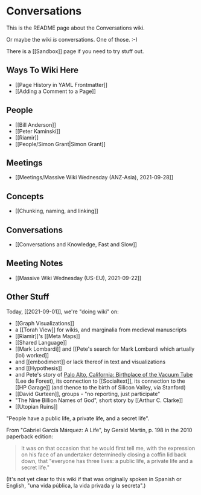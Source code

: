 # Conversations

This is the README page about the Conversations wiki.

Or maybe the wiki _is_ conversations.  One of those. :-)

There is a [[Sandbox]] page if you need to try stuff out.

## Ways To Wiki Here

- [[Page History in YAML Frontmatter]]
- [[Adding a Comment to a Page]]

## People

- [[Bill Anderson]]
- [[Peter Kaminski]]
- [[Riamir]]
- [[People/Simon Grant|Simon Grant]]

## Meetings

- [[Meetings/Massive Wiki Wednesday (ANZ-Asia), 2021-09-28]]

## Concepts

- [[Chunking, naming, and linking]]

## Conversations

- [[Conversations and Knowledge, Fast and Slow]]

## Meeting Notes

- [[Massive Wiki Wednesday (US-EU), 2021-09-22]]

## Other Stuff

Today, [[2021-09-01]], we're "doing wiki" on:

- [[Graph Visualizations]]
- a [[Torah View]] for wikis, and marginalia from medieval manuscripts
- [[Riamir]]'s [[Meta Maps]]
- [[Shared Language]]
- [[Mark Lombardi]] and [[Pete's search for Mark Lombardi which artually (lol) worked]]
- and [[embodiment]] or lack thereof in text and visualizations
- and [[Hypothesis]]
- and Pete's story of [Palo Alto, California: Birthplace of the Vacuum Tube](https://www.roadsideamerica.com/tip/41232) (Lee de Forest), its connection to [[Socialtext]], its connection to the [[HP Garage]] (and thence to the birth of Silicon Valley, via Stanford)
- [[David Gurteen]], groups - "no reporting, just participate"
- "The Nine Billion Names of God", short story by [[Arthur C. Clarke]]
- [[Utopian Ruins]]

"People have a public life, a private life, and a secret life".

From "Gabriel García Márquez: A Life", by Gerald Martin, p. 198 in the 2010 paperback edition:

> It was on that occasion that he would first tell me, with the expression on his face of an undertaker determinedly closing a coffin lid back down, that "everyone has three lives: a public life, a private life and a secret life."

(It's not yet clear to this wiki if that was originally spoken in Spanish or English, "una vida pública, la vida privada y la secreta".)